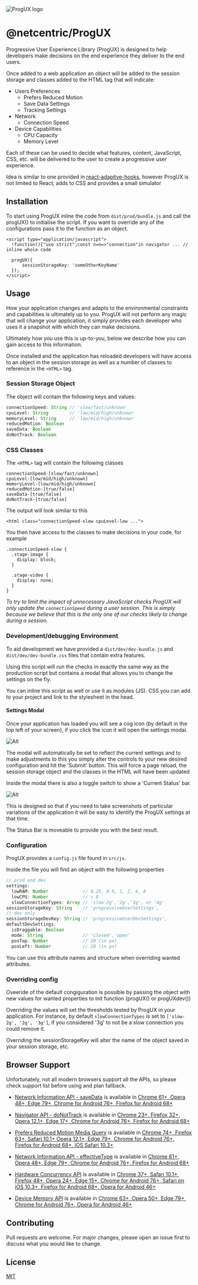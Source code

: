 

![ProgUX logo](assets/Logo_ProgUX.png "")

# @netcentric/ProgUX

Progressive User Experience Library (ProgUX) is designed to help developers make decisions on the end experience they deliver to the end users.

Once added to a web application an object will be added to the session storage and classes added to the HTML tag that will indicate:

* Users Preferences
  * Prefers Reduced Motion
  * Save Data Settings
  * Tracking Settings
* Network
  * Connection Speed
* Device Capabilities
  * CPU Capacity
  * Memory Level

Each of these can be used to decide what features, content, JavaScript, CSS, etc. will be delivered to the user to create a progressive user experience.

Idea is similar to one provided in [react-adapitve-hooks](https://github.com/GoogleChromeLabs/react-adaptive-hooks), however ProgUX is not limited to React, adds to CSS and provides a small simulator



## Installation

To start using ProgUX inline the code from `dist/prod/bundle.js` and call the progUX() to initialise the script.
If you want to override any of the configurations pass it to the function as an object.

```
<script type="application/javascript">
  !function(){"use strict";const n=n=>"connection"in navigator ... // inline whole code
  
  progUX({
      sessionStorageKey: 'someOtherKeyName'
  });
</script>
```



## Usage

How your application changes and adapts to the environmental constraints and capabilities is ultimately up to you.  ProgUX will not perform any magic that will change your application, it simply provides each developer who uses it a snapshot with which they can make decisions.

Ultimately how you use this is up-to-you, below we describe how you can gain access to this information.

Once installed and the application has reloaded developers will have access to an object in the session storage as well as a number of classes to reference in the `<HTML>` tag.


### Session Storage Object

The object will contain the following keys and values:

```javascript
connectionSpeed: String // 'slow/fast/unknown'
cpuLevel: String        // 'low/mid/high/unknown'
memoryLevel: String     // 'low/mid/high/unknown'
reducedMotion: Boolean
saveData: Boolean
doNotTrack: Boolean
```


### CSS Classes

The `<HTML>` tag will contain the following classes

```
connectionSpeed-[slow/fast/unknown]
cpuLevel-[low/mid/high/unknown]
memoryLevel-[low/mid/high/unknown]
reducedMotion-[true/false]
saveData-[true/false]
doNotTrack-[true/false]
```

The output will look similar to this

```
<html class="connectionSpeed-slow cpuLevel-low ...">
```

You then have access to the classes to make decisions in your code, for example

```
.connectionSpeed-slow {
  .stage-image {
    display: block;
  }

  .stage-video {
    display: none;
  }
}
```

_To try to limit the impact of unnecessary JavaScript checks ProgUX will only update the `connectionSpeed` during a user session.  This is simply because we believe that this is the only one of our checks likely to change during a session._


### Development/debugging Environment

To aid development we have provided a `dist/dev/dev-bundle.js` and `dist/dev/dev-bundle.css` files that contain extra features.

Using this script will run the checks in exactly the same way as the production script but contains a modal that allows you to change the settings on the fly.

You can inline this script as well or use it as modules (JS). CSS you can add to your project and link to the stylesheet in the head.


#### Settings Modal

Once your application has loaded you will see a cog icon (by default in the top left of your screen), if you click the icon it will open the settings modal.

![Alt](assets/settings_modal.png "")

The modal will automatically be set to reflect the current settings and to make adjustments to this you simply alter the controls to your new desired configuration and hit the 'Submit' button.  This will force a page reload, the session storage object and the classes in the HTML will have been updated

Inside the modal there is also a toggle switch to show a 'Current Status' bar.

![Alt](assets/status_bar.png "")

This is designed so that if you need to take screenshots of particular variations of the application it will be easy to identify the ProgUX settings at that time.

The Status Bar is moveable to provide you with the best result.


### Configuration

ProgUX provides a `config.js` file found in `src/js`.

Inside the file you will find an object with the following properties

```javascript
// prod and dev
settings:
  lowRAM: Number             // 0.25, 0.5, 1, 2, 4, 8
  lowCPU: Number             // > 0
  slowConnectionTypes: Array // 'slow-2g','2g','3g', or '4g'
sessionStorageKey: String    // 'progressiveUserSettings',
// dev only
sessionStorageDevKey: String // 'progressiveUserDevSettings',
defaultDevSettings:
  isDraggable: Boolean 
  mode: String               // 'closed','open'
  posTop: Number             // 20 (in px)
  posLeft: Number            // 20 (in px)

```
You can use this attribute names and structure when overriding wanted attributes.


### Overriding config

Oveeride of the default congiguration is possible by passing the object with new values for wanted properties to init function (progUX() or progUXdev())

Overriding the values will set the thresholds tested by ProgUX in your application.
For instance, by default `slowConnectionTypes` is set to `['slow-2g', '2g', '3g']`, if you considered '3g' to not be a slow connection you could remove it.

Overriding the sessionStorageKey will alter the name of the object saved in your session storage, etc.



## Browser Support

Unfortunately, not all modern browsers support all the APIs, so please check support list before using and plan fallback.

* [Network Information API - saveData](https://developer.mozilla.org/en-US/docs/Web/API/Network_Information_API) is available in [Chrome 61+, Opera 48+, Edge 79+, Chrome for Android 76+, Firefox for Android 68+](https://caniuse.com/#search=saveData)

* [Navigator API - doNotTrack](https://developer.mozilla.org/en-US/docs/Web/API/Navigator/doNotTrack) is available in [Chrome 23+, Firefox 32+, Opera 12.1+, Edge 17+, Chrome for Android 76+, Firefox for Android 68+](https://caniuse.com/?search=navigator.doNotTrack)

* [Prefers Reduced Motion Media Query](https://developer.mozilla.org/en-US/docs/Web/CSS/@media/prefers-reduced-motion) is available in [Chrome 74+, Firefox 63+, Safari 10.1+ Opera 12.1+, Edge 79+, Chrome for Android 76+, Firefox for Android 68+, iOS Safari 10.3+](https://caniuse.com/?search=prefers-reduced-motion)

* [Network Information API - effectiveType](https://developer.mozilla.org/en-US/docs/Web/API/NetworkInformation/effectiveType) is available in [Chrome 61+, Opera 48+, Edge 79+, Chrome for Android 76+, Firefox for Android 68+](https://caniuse.com/#search=effectiveType)

* [Hardware Concurrency API](https://developer.mozilla.org/en-US/docs/Web/API/NavigatorConcurrentHardware/hardwareConcurrency) is available in [Chrome 37+, Safari 10.1+, Firefox 48+, Opera 24+, Edge 15+, Chrome for Android 76+, Safari on iOS 10.3+, Firefox for Android 68+, Opera for Android 46+](https://caniuse.com/#search=navigator.hardwareConcurrency)

* [Device Memory API](https://developer.mozilla.org/en-US/docs/Web/API/Navigator/deviceMemory) is available in [Chrome 63+, Opera 50+, Edge 79+, Chrome for Android 76+, Opera for Android 46+](https://caniuse.com/#search=deviceMemory)



## Contributing
Pull requests are welcome. For major changes, please open an issue first to discuss what you would like to change.



## License
[MIT](https://choosealicense.com/licenses/mit/)
